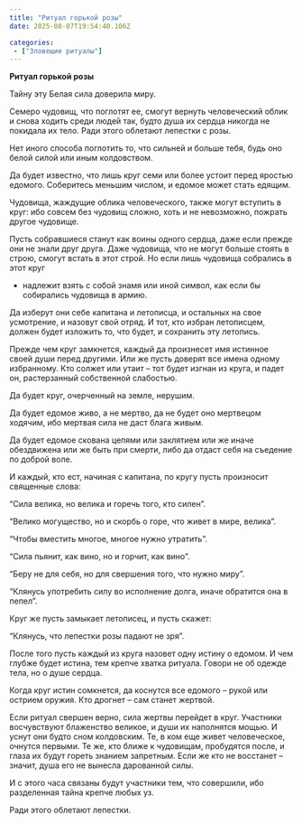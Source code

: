 ```yaml
---
title: "Ритуал горькой розы"
date: 2025-08-07T19:54:40.106Z

categories:
 - ["Зловещие ритуалы"]
---
```


**Ритуал горькой розы**

Тайну эту Белая сила доверила миру.

Семеро чудовищ, что поглотят ее, смогут вернуть человеческий облик и
снова ходить среди людей так, будто душа их сердца никогда не покидала
их тело. Ради этого облетают лепестки с розы.

Нет иного способа поглотить то, что сильней и больше тебя, будь оно
белой силой или иным колдовством.

Да будет известно, что лишь круг семи или более устоит перед яростью
едомого. Соберитесь меньшим числом, и едомое может стать едящим.

Чудовища, жаждущие облика человеческого, также могут вступить в круг:
ибо совсем без чудовищ сложно, хоть и не невозможно, пожрать другое
чудовище.

Пусть собравшиеся станут как воины одного сердца, даже если прежде они
не знали друг друга. Даже чудовища, что не могут больше стоять в строю,
смогут встать в этот строй. Но если лишь чудовища собрались в этот круг
- надлежит взять с собой знамя или иной символ, как если бы собирались
чудовища в армию.

Да изберут они себе капитана и летописца, и остальных на свое
усмотрение, и назовут свой отряд. И тот, кто избран летописцем, должен
будет изложить то, что будет, и сохранить эту летопись.

Прежде чем круг замкнется, каждый да произнесет имя истинное своей души
перед другими. Или же пусть доверят все имена одному избранному. Кто
солжет или утаит – тот будет изгнан из круга, и падет он, растерзанный
собственной слабостью.

Да будет круг, очерченный на земле, нерушим.

Да будет едомое живо, а не мертво, да не будет оно мертвецом ходячим,
ибо мертвая сила не даст блага живым.

Да будет едомое скована цепями или заклятием или же иначе обездвижена
или же быть при смерти, либо да отдаст себя на съедение по доброй воле.

И каждый, кто ест, начиная с капитана, по кругу пусть произносит
священные слова:

“Сила велика, но велика и горечь того, кто силен”.

“Велико могущество, но и скорбь о горе, что живет в мире, велика”.

“Чтобы вместить многое, многое нужно утратить”.

“Сила пьянит, как вино, но и горчит, как вино”.

“Беру не для себя, но для свершения того, что нужно миру”.

“Клянусь употребить силу во исполнение долга, иначе обратится она в
пепел”.

Круг же пусть замыкает летописец, и пусть скажет:

“Клянусь, что лепестки розы падают не зря”.

После того пусть каждый из круга назовет одну истину о едомом. И чем
глубже будет истина, тем крепче хватка ритуала. Говори не об одежде
тела, но о душе сердца.

Когда круг истин сомкнется, да коснутся все едомого – рукой или острием
оружия. Кто дрогнет – сам станет жертвой.

Если ритуал свершен верно, сила жертвы перейдет в круг. Участники
восчувствуют блаженство великое, и души их наполнятся мощью. И уснут они
будто сном колдовским. Те, в ком еще живет человеческое, очнутся
первыми. Те же, кто ближе к чудовищам, пробудятся после, и глаза их
будут гореть знанием запретным. Если же кто не восстанет – значит, душа
его не вынесла дарованной силы.

И с этого часа связаны будут участники тем, что совершили, ибо
разделенная тайна крепче любых уз.

Ради этого облетают лепестки.
